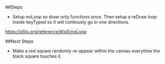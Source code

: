 ##Steps
- Setup noLoop so draw only functions once. Then setup a reDraw loop inside keyTyped so it will contiously go in one directions.

https://p5js.org/reference/#/p5/noLoop

##Next Steps
- Make a red square randomly re-appear within the canvas everytime the black square touches it.